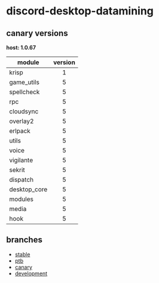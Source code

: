 # discord-desktop-datamining

## canary versions

**host: 1.0.67**

| module | version |
| ------ | :-----: |
| krisp | 1 |
| game_utils | 5 |
| spellcheck | 5 |
| rpc | 5 |
| cloudsync | 5 |
| overlay2 | 5 |
| erlpack | 5 |
| utils | 5 |
| voice | 5 |
| vigilante | 5 |
| sekrit | 5 |
| dispatch | 5 |
| desktop_core | 5 |
| modules | 5 |
| media | 5 |
| hook | 5 |

## branches

- [stable](https://github.com/OpenAsar/discord-desktop-datamining/tree/stable)
- [ptb](https://github.com/OpenAsar/discord-desktop-datamining/tree/ptb)
- [canary](https://github.com/OpenAsar/discord-desktop-datamining/tree/canary)
- [development](https://github.com/OpenAsar/discord-desktop-datamining/tree/development)